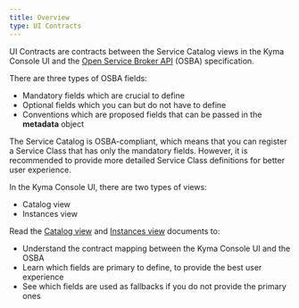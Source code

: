 ```yaml
---
title: Overview
type: UI Contracts
---
```


UI Contracts are contracts between the Service Catalog views in the Kyma Console UI and the [Open Service Broker API](https://www.openservicebrokerapi.org/) (OSBA) specification.

There are three types of OSBA fields:
* Mandatory fields which are crucial to define
* Optional fields which you can but do not have to define
* Conventions which are proposed fields that can be passed in the **metadata** object

The Service Catalog is OSBA-compliant, which means that you can register a Service Class that has only the mandatory fields.
However, it is recommended to provide more detailed Service Class definitions for better user experience.

In the Kyma Console UI, there are two types of views:
- Catalog view
- Instances view

Read the [Catalog view](#ui-contracts-catalog-view) and [Instances view](#ui-contracts-instances-view) documents to:
- Understand the contract mapping between the Kyma Console UI and the OSBA
- Learn which fields are primary to define, to provide the best user experience
- See which fields are used as fallbacks if you do not provide the primary ones
